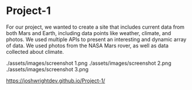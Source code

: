 # Project-1

<!-- Description -->
For our project, we wanted to create a site that includes current data from both Mars and Earth, including data points like weather, climate, and photos. We used multiple APIs to present an interesting and dynamic array of data. We used photos from the NASA Mars rover, as well as data collected about climate.

<!-- Screenshots -->
./assets/images/screenshot 1.png
./assets/images/screenshot 2.png
./assets/images/screenshot 3.png

<!-- Link to the deployed site -->
https://joshwrightdev.github.io/Project-1/